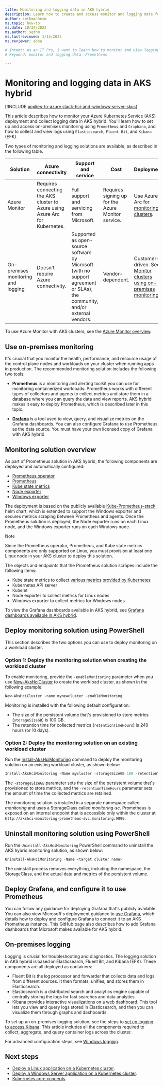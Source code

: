 ```yaml
---
title: Monitoring and logging data in AKS hybrid
description: Learn how to create and access monitor and logging data for Azure Kubernetes Service (AKS) in AKS hybrid.
author: sethmanheim
ms.topic: how-to
ms.date: 10/24/2022
ms.author: sethm 
ms.lastreviewed: 1/14/2022
ms.reviewer: abha

# Intent: As an IT Pro, I want to learn how to monitor and view logging data for AKS.
# Keyword: monitor and logging data, Prometheus

---
```


# Monitoring and logging data in AKS hybrid

[!INCLUDE [applies-to-azure stack-hci-and-windows-server-skus](includes/aks-hci-applies-to-skus/aks-hybrid-applies-to-azure-stack-hci-windows-server-sku.md)]

This article describes how to monitor your Azure Kubernetes Service (AKS) deployment and collect logging data in AKS hybrid. You'll learn how to set up and access on-premises monitoring using `Prometheus` and `Graphana`, and how to collect and view logs using `Elasticsearch`, `Fluent Bit`, and `Kibana` (EFK).

Two types of monitoring and logging solutions are available, as described in the following table. 

| Solution  | Azure connectivity  | Support and service  | Cost | Deployment |
| ------- |  ------------  | ---------  | --------------  | ---------------- |
| Azure Monitor | Requires connecting the AKS cluster to Azure using Azure Arc for Kubernetes. | Full support and servicing from Microsoft. | Requires signing up for the Azure Monitor service. |  Use Azure Arc for [monitoring clusters](/azure/azure-monitor/containers/container-insights-enable-arc-enabled-clusters?toc=/azure/azure-arc/kubernetes/toc.json). |
| On-premises monitoring and logging | Doesn't require Azure connectivity. | Supported as open-source software by Microsoft (with no support agreement or SLAs), the community, and/or external vendors.  | Vendor-dependent. | Customer-driven. See [Monitor clusters using on-premises monitoring](#use-on-premises-monitoring). |

To use Azure Monitor with AKS clusters, see the [Azure Monitor overview](/azure/azure-monitor/containers/container-insights-overview). 

## Use on-premises monitoring

It's crucial that you monitor the health, performance, and resource usage of the control plane nodes and workloads on your cluster when running apps in production. The recommended monitoring solution includes the following two tools:

- **Prometheus** is a monitoring and alerting toolkit you can use for monitoring containerized workloads. Prometheus works with different types of collectors and agents to collect metrics and store them in a database where you can query the data and view reports. AKS hybrid makes it easy to deploy Prometheus, which is described later in this topic.

- [**Grafana**](https://github.com/grafana/grafana) is a tool used to view, query, and visualize metrics on the Grafana dashboards. You can also configure Grafana to use Prometheus as the data source. You must have your own licensed copy of Grafana with AKS hybrid.

## Monitoring solution overview

As part of Prometheus solution in AKS hybrid, the following components are deployed and automatically configured:

- [Prometheus operator](https://github.com/prometheus-operator/prometheus-operator)
- [Prometheus](https://github.com/prometheus/prometheus)
- [Kube state metrics](https://github.com/kubernetes/kube-state-metrics)
- [Node exporter](https://github.com/prometheus/node_exporter)
- [Windows exporter](https://github.com/prometheus-community/windows_exporter)

The deployment is based on the publicly available [Kube-Prometheus-stack](https://github.com/prometheus-community/helm-charts/tree/main/charts/kube-prometheus-stack) helm chart, which is extended to support the Windows exporter and secures metrics scraping between Prometheus and agents. Once the Prometheus solution is deployed, the Node exporter runs on each Linux node, and the Windows exporter runs on each Windows node.

> [!NOTE]
> Since the Prometheus operator, Prometheus, and Kube state metrics components are only supported on Linux, you must provision at least one Linux node in your AKS cluster to deploy this solution. 

The objects and endpoints that the Prometheus solution scrapes include the following items:

- Kube state metrics to collect [various metrics provided by Kubernetes](https://github.com/kubernetes/kube-state-metrics/tree/master/docs#exposed-metrics) 
- Kubernetes API server
- Kubelet
- Node exporter to collect metrics for Linux nodes
- Windows exporter to collect metrics for Windows nodes

To view the Grafana dashboards available in AKS hybrid, see [Grafana dashboards available in AKS hybrid](https://github.com/microsoft/AKS-HCI-Apps/blob/main/Monitoring/Grafana.md#grafana-dashboards-available-in-aks-hci).

## Deploy monitoring solution using PowerShell

This section describes the two options you can use to deploy monitoring on a workload cluster.

### Option 1: Deploy the monitoring solution when creating the workload cluster

To enable monitoring, provide the `-enableMonitoring` parameter when you use [New-AksHciCluster](./reference/ps/new-akshcicluster.md) to create the workload cluster, as shown in the following example:

```powershell
New-AksHciCluster -name mynewcluster -enableMonitoring
```

Monitoring is installed with the following default configuration:

- The size of the persistent volume that's provisioned to store metrics (`storageSizeGB`) is 100 GB.
- The retention time for collected metrics (`retentionTimeHours`) is 240 hours (or 10 days).

### Option 2: Deploy the monitoring solution on an existing workload cluster 

Run the [Install-AksHciMonitoring](./reference/ps/install-akshcimonitoring.md) command to deploy the monitoring solution on an existing workload cluster, as shown below:

```powershell
Install-AksHciMonitoring -Name mycluster -storageSizeGB 100 -retentionTimeHours 240
```

The `-storageSizeGB` parameter sets the size of the persistent volume that's provisioned to store metrics, and the `-retentionTimeHours` parameter sets the amount of time the collected metrics are retained.

The monitoring solution is installed in a separate namespace called _monitoring_ and uses a StorageClass called _monitoring-sc_. Prometheus is exposed on an internal endpoint that is accessible only within the cluster at `http://akshci-monitoring-prometheus-svc.monitoring:9090`.

## Uninstall monitoring solution using PowerShell

Run the `Uninstall-AksHciMonitoring` PowerShell command to uninstall the AKS hybrid monitoring solution, as shown below:

```powershell  
Uninstall-AksHciMonitoring -Name <target cluster name>
```

The uninstall process removes everything, including the namespace, the StorageClass, and the actual data and metrics of the persistent volume.  

## Deploy Grafana, and configure it to use Prometheus

You can follow any guidance for deploying Grafana that's publicly available. You can also view Microsoft's deployment guidance to [use Grafana](https://github.com/microsoft/AKS-HCI-Apps/blob/main/Monitoring/Grafana.md), which details how to deploy and configure Grafana to connect it to an AKS Prometheus instance. This GitHub page also describes how to add Grafana dashboards that Microsoft makes available for AKS hybrid.

## On-premises logging

Logging is crucial for troubleshooting and diagnostics. The logging solution in AKS hybrid is based on Elasticsearch, Fluent Bit, and Kibana (EFK). These components are all deployed as containers: 

- Fluent Bit is the log processor and forwarder that collects data and logs from different sources. It then formats, unifies, and stores them in Elasticsearch. 
- Elasticsearch is a distributed search and analytics engine capable of centrally storing the logs for fast searches and data analytics.  
- Kibana provides interactive visualizations on a web dashboard. This tool lets you view and query logs stored in Elasticsearch, and then you can visualize them through graphs and dashboards.

To set up an on-premises logging solution, see the steps to [set up logging to access Kibana](https://github.com/microsoft/AKS-HCI-Apps/tree/main/Logging#easy-steps-to-setup-logging-to-use-local-port-forward-to-access-kibana). This article includes all the components required to collect, aggregate, and query container logs across the cluster. 

For advanced configuration steps, see [Windows logging](https://github.com/microsoft/AKS-HCI-Apps/tree/main/Logging#detailed-steps-to-setup-logging).

## Next steps

- [Deploy a Linux application on a Kubernetes cluster](./deploy-linux-application.md).
- [Deploy a Windows Server application on a Kubernetes cluster](./deploy-windows-application.md).
- [Kubernetes core concepts](kubernetes-concepts.md).
